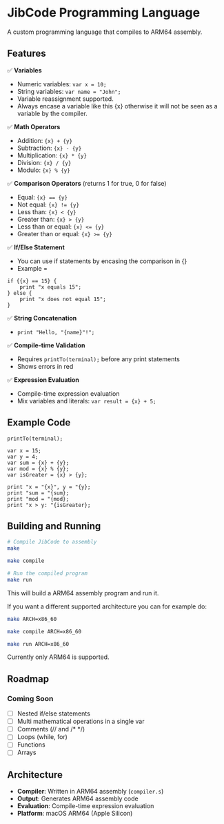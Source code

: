 # JibCode Programming Language

A custom programming language that compiles to ARM64 assembly.

## Features

✅ **Variables**
- Numeric variables: `var x = 10;`
- String variables: `var name = "John";`
- Variable reassignment supported.
- Always encase a variable like this {x} otherwise it will not be seen as a variable by the compiler.

✅ **Math Operators**
- Addition: `{x} + {y}`
- Subtraction: `{x} - {y}`
- Multiplication: `{x} * {y}`
- Division: `{x} / {y}`
- Modulo: `{x} % {y}`

✅ **Comparison Operators** (returns 1 for true, 0 for false)
- Equal: `{x} == {y}`
- Not equal: `{x} != {y}`
- Less than: `{x} < {y}`
- Greater than: `{x} > {y}`
- Less than or equal: `{x} <= {y}`
- Greater than or equal: `{x} >= {y}`

✅ **If/Else Statement**
- You can use if statements by encasing the comparison in {}
- Example = 
```jibcode
if {{x} == 15} {
    print "x equals 15";
} else {
    print "x does not equal 15";
}
```

✅ **String Concatenation**
- `print "Hello, "{name}"!";`

✅ **Compile-time Validation**
- Requires `printTo(terminal);` before any print statements
- Shows errors in red

✅ **Expression Evaluation**
- Compile-time expression evaluation
- Mix variables and literals: `var result = {x} + 5;`

## Example Code

```jibcode
printTo(terminal);

var x = 15;
var y = 4;
var sum = {x} + {y};
var mod = {x} % {y};
var isGreater = {x} > {y};

print "x = "{x}", y = "{y};
print "sum = "{sum};
print "mod = "{mod};
print "x > y: "{isGreater};
```

## Building and Running

```bash
# Compile JibCode to assembly
make

make compile

# Run the compiled program
make run
```

This will build a ARM64 assembly program and run it.

If you want a different supported architecture you can for example do:

```bash
make ARCH=x86_60

make compile ARCH=x86_60

make run ARCH=x86_60
```

Currently only ARM64 is supported.

## Roadmap

### Coming Soon
- [ ] Nested if/else statements
- [ ] Multi mathematical operations in a single var
- [ ] Comments (// and /* */)
- [ ] Loops (while, for)
- [ ] Functions
- [ ] Arrays

## Architecture

- **Compiler**: Written in ARM64 assembly (`compiler.s`)
- **Output**: Generates ARM64 assembly code
- **Evaluation**: Compile-time expression evaluation
- **Platform**: macOS ARM64 (Apple Silicon)
